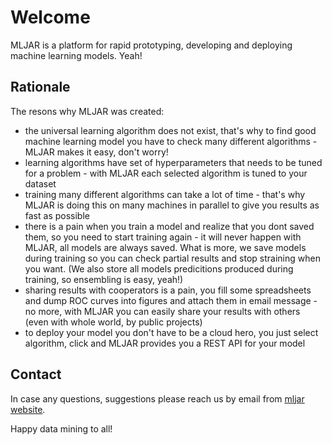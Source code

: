 # Welcome

MLJAR is a platform for rapid prototyping, developing and deploying machine learning models. Yeah!

## Rationale

The resons why MLJAR was created:

 - the universal learning algorithm does not exist, that's why to find good machine learning model you have to check many different algorithms - MLJAR makes it easy, don't worry!
 - learning algorithms have set of hyperparameters that needs to be tuned for a problem - with MLJAR each selected algorithm is tuned to your dataset
 - training many different algorithms can take a lot of time - that's why MLJAR is doing this on many machines in parallel to give you results as fast as possible
 - there is a pain when you train a model and realize that you dont saved them, so you need to start training again - it will never happen with MLJAR, all models are always saved. What is more, we save models during training so you can check partial results and stop straining when you want. (We also store all models predicitions produced during training, so ensembling is easy, yeah!)
 - sharing results with cooperators is a pain, you fill some spreadsheets and dump ROC curves into figures and attach them in email message - no more, with MLJAR you can easily share your results with others (even with whole world, by public projects)
 - to deploy your model you don't have to be a cloud hero, you just select algorithm, click and MLJAR provides you a REST API for your model
 
## Contact
 
In case any questions, suggestions please reach us by email from [mljar website][1]. 

Happy data mining to all!

[1]: https://mljar.com
